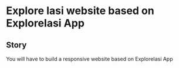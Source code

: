 # Explore Iasi website based on ExploreIasi App

## Story

You will have to build a responsive website based on ExploreIasi App
